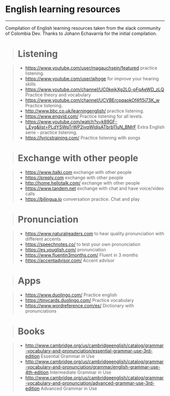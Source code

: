 # English learning resources
-------------
Compilation of English learning resources taken from the slack community of Colombia Dev. Thanks to Johann Echavarría for the initial compilation.

> # Listening

>- https://www.youtube.com/user/magauchsein/featured practice listening.
>- https://www.youtube.com/user/ajhoge for improve your hearing skills
>- https://www.youtube.com/channel/UC0kejkXg2LG-pFqAeWD_zLQ Practice theory and vocabulary
>- https://www.youtube.com/channel/UCVBErcpqaokOf4fI5j73K_w Practice listening.
>- http://www.bbc.co.uk/learningenglish/ practice listening.
>- https://www.engvid.com/ Practice listening for all levels.
>- https://www.youtube.com/watch?v=k89GF-i_Eyg&list=PLdYSWqTrWP2jyqWIdjsATbrb11uN_BMrF Extra English serie - practice listening.
>- https://lyricstraining.com/ Practice listening with songs

> # Exchange with other people

>- https://www.italki.com exchange with other people
>- https://preply.com exchange with other people
>- http://home.hellotalk.com/ exchange with other people
>- https://www.tandem.net exchange with chat and have voice/video calls
>- https://bilingua.io conversation practice. Chat and play

> # Pronunciation

>- https://www.naturalreaders.com to hear quality pronunciation with different accents
>- https://speechnotes.co/ to test your own pronunciation
>- https://es.youglish.com/ pronunciation
>- https://www.fluentin3months.com/ Fluent in 3 months
>- https://accentadvisor.com/ Accent advisor

> # Apps

>- https://www.duolingo.com/ Practice english
>- https://tinycards.duolingo.com/ Practice vocabulary
>- https://www.wordreference.com/es/ Dictionary with pronunciations

> # Books

>- http://www.cambridge.org/us/cambridgeenglish/catalog/grammar-vocabulary-and-pronunciation/essential-grammar-use-3rd-edition Essential Grammar in Use
>- http://www.cambridge.org/us/cambridgeenglish/catalog/grammar-vocabulary-and-pronunciation/grammar/english-grammar-use-4th-edition Intermediate Grammar in Use
>- http://www.cambridge.org/us/cambridgeenglish/catalog/grammar-vocabulary-and-pronunciation/advanced-grammar-use-3rd-edition  Advanced Grammar in Use
